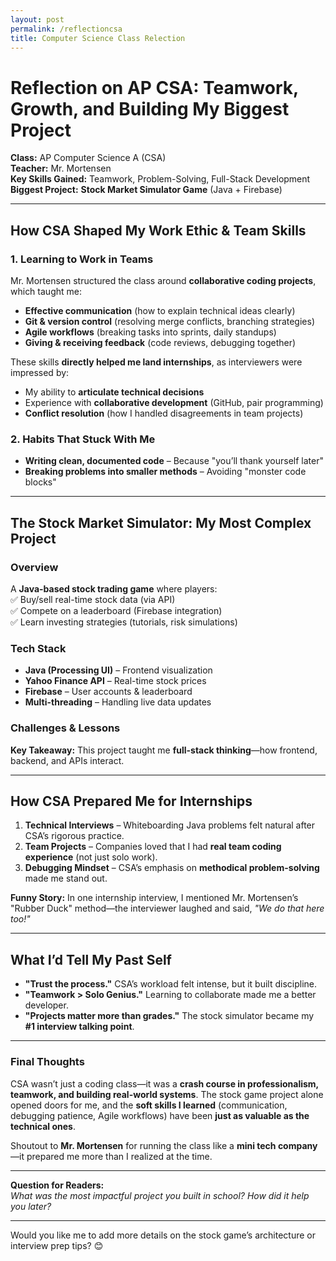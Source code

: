 ```yaml
---
layout: post
permalink: /reflectioncsa
title: Computer Science Class Relection
---
```


# **Reflection on AP CSA: Teamwork, Growth, and Building My Biggest Project**  

**Class:** AP Computer Science A (CSA)  
**Teacher:** Mr. Mortensen  
**Key Skills Gained:** Teamwork, Problem-Solving, Full-Stack Development  
**Biggest Project:** **Stock Market Simulator Game** (Java + Firebase)  

---  

## **How CSA Shaped My Work Ethic & Team Skills**  

### **1. Learning to Work in Teams**  
Mr. Mortensen structured the class around **collaborative coding projects**, which taught me:  
- **Effective communication** (how to explain technical ideas clearly)  
- **Git & version control** (resolving merge conflicts, branching strategies)  
- **Agile workflows** (breaking tasks into sprints, daily standups)  
- **Giving & receiving feedback** (code reviews, debugging together)  

These skills **directly helped me land internships**, as interviewers were impressed by:  
- My ability to **articulate technical decisions**  
- Experience with **collaborative development** (GitHub, pair programming)  
- **Conflict resolution** (how I handled disagreements in team projects)  

### **2. Habits That Stuck With Me**  
- **Writing clean, documented code** – Because "you’ll thank yourself later"  
- **Breaking problems into smaller methods** – Avoiding "monster code blocks"  

---  

## **The Stock Market Simulator: My Most Complex Project**  

### **Overview**  
A **Java-based stock trading game** where players:  
✅ Buy/sell real-time stock data (via API)  
✅ Compete on a leaderboard (Firebase integration)  
✅ Learn investing strategies (tutorials, risk simulations)  

### **Tech Stack**  
- **Java (Processing UI)** – Frontend visualization  
- **Yahoo Finance API** – Real-time stock prices  
- **Firebase** – User accounts & leaderboard  
- **Multi-threading** – Handling live data updates  

### **Challenges & Lessons**  

**Key Takeaway:** This project taught me **full-stack thinking**—how frontend, backend, and APIs interact.  

---  

## **How CSA Prepared Me for Internships**  

1. **Technical Interviews** – Whiteboarding Java problems felt natural after CSA’s rigorous practice.  
2. **Team Projects** – Companies loved that I had **real team coding experience** (not just solo work).  
3. **Debugging Mindset** – CSA’s emphasis on **methodical problem-solving** made me stand out.  

**Funny Story:** In one internship interview, I mentioned Mr. Mortensen’s "Rubber Duck" method—the interviewer laughed and said, *"We do that here too!"*  

---  

## **What I’d Tell My Past Self**  
- **"Trust the process."** CSA’s workload felt intense, but it built discipline.  
- **"Teamwork > Solo Genius."** Learning to collaborate made me a better developer.  
- **"Projects matter more than grades."** The stock simulator became my **#1 interview talking point**.  

---  

### **Final Thoughts**  
CSA wasn’t just a coding class—it was a **crash course in professionalism, teamwork, and building real-world systems**. The stock game project alone opened doors for me, and the **soft skills I learned** (communication, debugging patience, Agile workflows) have been **just as valuable as the technical ones**.  

Shoutout to **Mr. Mortensen** for running the class like a **mini tech company**—it prepared me more than I realized at the time.  

---  

**Question for Readers:**  
*What was the most impactful project you built in school? How did it help you later?*  

---  

Would you like me to add more details on the stock game’s architecture or interview prep tips? 😊
